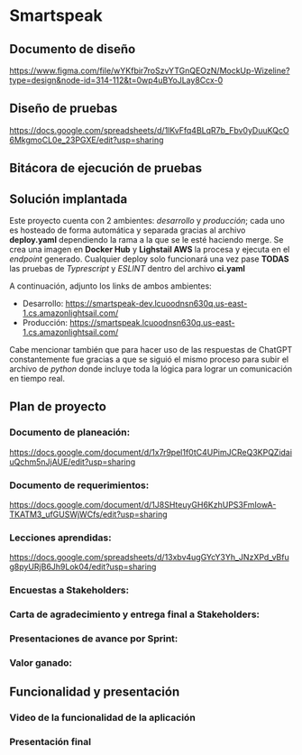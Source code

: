 # Smartspeak

## Documento de diseño
https://www.figma.com/file/wYKfbir7roSzvYTGnQEOzN/MockUp-Wizeline?type=design&node-id=314-112&t=0wp4uBYoJLay8Ccx-0

## Diseño de pruebas
https://docs.google.com/spreadsheets/d/1lKvFfq4BLqR7b_Fbv0yDuuKQcO6MkgmoCL0e_23PGXE/edit?usp=sharing

## Bitácora de ejecución de pruebas

## Solución implantada
Este proyecto cuenta con 2 ambientes: _desarrollo_ y _producción_; cada uno es hosteado de forma automática y separada gracias al archivo **deploy.yaml** dependiendo la rama a la que se le esté haciendo merge. Se crea una imagen en **Docker Hub** y **Lighstail AWS** la procesa y ejecuta en el _endpoint_ generado. 
Cualquier deploy solo funcionará una vez pase **TODAS** las pruebas de _Typrescript_ y _ESLINT_ dentro del archivo **ci.yaml**

A continuación, adjunto los links de ambos ambientes:
- Desarrollo: https://smartspeak-dev.lcuoodnsn630q.us-east-1.cs.amazonlightsail.com/
- Producción: https://smartspeak.lcuoodnsn630q.us-east-1.cs.amazonlightsail.com/

Cabe mencionar también que para hacer uso de las respuestas de ChatGPT constantemente fue gracias a que se siguió el mismo proceso para subir el archivo de _python_ donde incluye toda la lógica para lograr un comunicación en tiempo real.

## Plan de proyecto
### Documento de planeación:
https://docs.google.com/document/d/1x7r9pel1f0tC4UPimJCReQ3KPQZidaiuQchm5nJjAUE/edit?usp=sharing
### Documento de requerimientos:
https://docs.google.com/document/d/1J8SHteuyGH6KzhUPS3FmIowA-TKATM3_ufGUSWjWCfs/edit?usp=sharing
### Lecciones aprendidas:
https://docs.google.com/spreadsheets/d/13xbv4ugGYcY3Yh_JNzXPd_vBfug8pyURjB6Jh9Lok04/edit?usp=sharing
### Encuestas a Stakeholders:
### Carta de agradecimiento y entrega final a Stakeholders:
### Presentaciones de avance por Sprint:
### Valor ganado:

## Funcionalidad y presentación
### Video de la funcionalidad de la aplicación
### Presentación final
